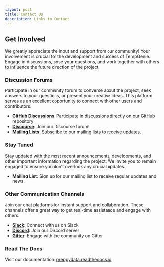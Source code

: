 ```yaml
---
layout: post
title: Contact Us
description: Links to Contact
---
```


<h2>Get Involved </h2>

<p>
We greatly appreciate the input and support from our community! Your involvement is crucial for the development and success of TempGenie. Engage in discussions, pose your questions, and work together with others to influence the future direction of the project.</p>

<h3>Discussion Forums</h3>

<p>Participate in our community forum to converse about the project, seek answers to your questions, or present your creative ideas. This platform serves as an excellent opportunity to connect with other users and contributors.</p>

<ul>
    <li><strong><a href="https://github.com/GIPSYDANGER-1/PreppyData/discussions/2" target="_blank">GitHub Discussions</a></strong>: Participate in discussions directly on our GitHub repository</li>
    <li><strong><a href="https://your-discourse-link.com" target="_blank">Discourse</a></strong>: Join our Discourse forum!</li>
    <li><strong><a href="https://your-mailing-list-link.com" target="_blank">Mailing Lists</a></strong>: Subscribe to our mailing lists to receive updates.</li>
</ul>

<h3>Stay Tuned</h3>

<p>Stay updated with the most recent announcements, developments, and other important information regarding the project. We invite you to remain engaged to ensure you don’t overlook any crucial updates.</p>

<ul>
    <li><strong><a href="https://your-mailing-list-link.com" target="_blank">Mailing List</a></strong>: Sign up for our mailing list to receive regular updates and news.</li>
</ul>

<h3>Other Communication Channels</h3>

<p>Join our chat platforms for instant support and collaboration. These channels offer a great way to get real-time assistance and engage with others.</p>

<ul>
    <li><strong><a href="https://slack.com" target="_blank">Slack</a></strong>: Connect with us on Slack </li>
    <li><strong><a href="https://discord.com" target="_blank">Discord</a></strong>: Join our Discord server </li>
    <li><strong><a href="https://gitter.im" target="_blank">Gitter</a></strong>: Engage with the community on Gitter</li>
</ul>

<h3>Read The Docs </h3>
<p>
        Visit our documentation: 
        <a href="https://preppydata.readthedocs.io" target="_blank">preppydata.readthedocs.io</a>
    </p>
